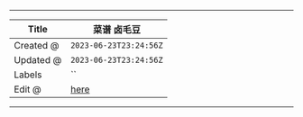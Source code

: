 -----

| Title     | 菜谱 卤毛豆                                            |
| --------- | ------------------------------------------------- |
| Created @ | `2023-06-23T23:24:56Z`                            |
| Updated @ | `2023-06-23T23:24:56Z`                            |
| Labels    | \`\`                                              |
| Edit @    | [here](https://github.com/junxnone/shi/issues/61) |

-----
